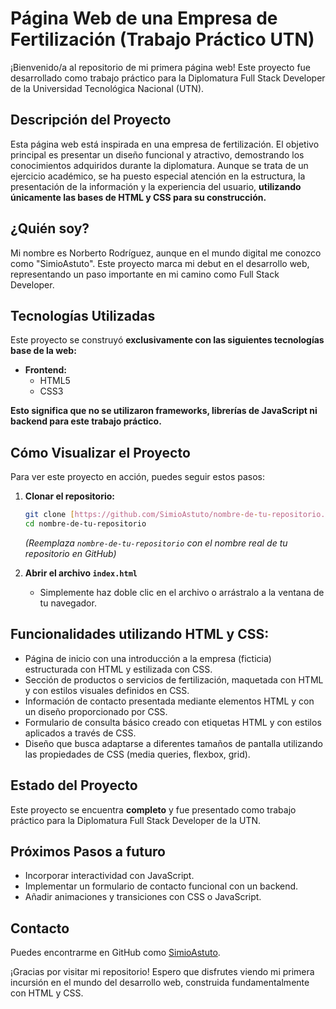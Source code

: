 # Página Web de una Empresa de Fertilización (Trabajo Práctico UTN)

¡Bienvenido/a al repositorio de mi primera página web! Este proyecto fue desarrollado como trabajo práctico para la Diplomatura Full Stack Developer de la Universidad Tecnológica Nacional (UTN).

## Descripción del Proyecto

Esta página web está inspirada en una empresa de fertilización. El objetivo principal es presentar un diseño funcional y atractivo, demostrando los conocimientos adquiridos durante la diplomatura. Aunque se trata de un ejercicio académico, se ha puesto especial atención en la estructura, la presentación de la información y la experiencia del usuario, **utilizando únicamente las bases de HTML y CSS para su construcción.**

## ¿Quién soy?

Mi nombre es Norberto Rodríguez, aunque en el mundo digital me conozco como "SimioAstuto". Este proyecto marca mi debut en el desarrollo web, representando un paso importante en mi camino como Full Stack Developer.

## Tecnologías Utilizadas

Este proyecto se construyó **exclusivamente con las siguientes tecnologías base de la web:**

* **Frontend:**
    * HTML5
    * CSS3

**Esto significa que no se utilizaron frameworks, librerías de JavaScript ni backend para este trabajo práctico.**

## Cómo Visualizar el Proyecto

Para ver este proyecto en acción, puedes seguir estos pasos:

1.  **Clonar el repositorio:**
    ```bash
    git clone [https://github.com/SimioAstuto/nombre-de-tu-repositorio.git](https://github.com/SimioAstuto/nombre-de-tu-repositorio.git)
    cd nombre-de-tu-repositorio
    ```
    *(Reemplaza `nombre-de-tu-repositorio` con el nombre real de tu repositorio en GitHub)*

2.  **Abrir el archivo `index.html`**

    * Simplemente haz doble clic en el archivo o arrástralo a la ventana de tu navegador.

## Funcionalidades utilizando HTML y CSS: 

* Página de inicio con una introducción a la empresa (ficticia) estructurada con HTML y estilizada con CSS.
* Sección de productos o servicios de fertilización, maquetada con HTML y con estilos visuales definidos en CSS.
* Información de contacto presentada mediante elementos HTML y con un diseño proporcionado por CSS.
* Formulario de consulta básico creado con etiquetas HTML y con estilos aplicados a través de CSS.
* Diseño que busca adaptarse a diferentes tamaños de pantalla utilizando las propiedades de CSS (media queries, flexbox, grid).

## Estado del Proyecto

Este proyecto se encuentra **completo** y fue presentado como trabajo práctico para la Diplomatura Full Stack Developer de la UTN.

## Próximos Pasos a futuro

* Incorporar interactividad con JavaScript.
* Implementar un formulario de contacto funcional con un backend.
* Añadir animaciones y transiciones con CSS o JavaScript.

## Contacto

Puedes encontrarme en GitHub como [SimioAstuto](https://github.com/SimioAstuto).

¡Gracias por visitar mi repositorio! Espero que disfrutes viendo mi primera incursión en el mundo del desarrollo web, construida fundamentalmente con HTML y CSS.
